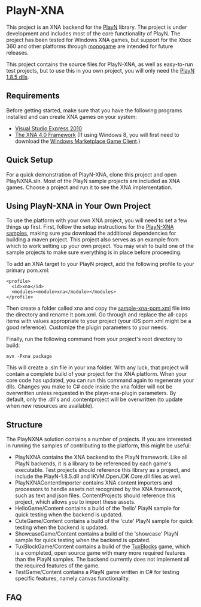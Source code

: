 PlayN-XNA
=========

This project is an XNA backend for the [PlayN](https://github.com/threerings/playn) library. The project is under development and includes most of the core functionality of PlayN. The project has been tested for Windows XNA games, but support for the Xbox 360 and other platforms through [monogame](http://www.monogame.net/) are intended for future releases.

This project contains the source files for PlayN-XNA, as well as easy-to-run test projects, but to use this in you own project, you will only need the [PlayN 1.8.5 dlls](https://github.com/thomaswp/playn-xna/raw/master/compiled/PlayN-1.8.5-dlls.zip).

Requirements
------------
Before getting started, make sure that you have the following programs installed and can create XNA games on your system:
* [Visual Studio Express 2010](http://www.visualstudio.com/en-us/downloads#d-2010-express)
* [The XNA 4.0 Framework](http://www.microsoft.com/en-us/download/details.aspx?id=23714) (If using Windows 8, you will first need to download the [Windows Marketplace Game Client](http://www.xbox.com/en-US/LIVE/PC/DownloadClient).)

Quick Setup
-----------

For a quick demonstration of PlayN-XNA, clone this project and open PlayNXNA.sln. Most of the PlayN sample projects are included as XNA games. Choose a project and run it to see the XNA implementation.

Using PlayN-XNA in Your Own Project
-----------------------------------

To use the platform with your own XNA project, you will need to set a few things up first. First, follow the setup instructions for the [PlayN-XNA samples](https://github.com/thomaswp/playn-xna-samples#setup), making sure you download the additional dependencies for building a maven project. This project also serves as an example from which to work setting up your own project. You may wish to build one of the sample projects to make sure everything is in place before proceeding.

To add an XNA target to your PlayN project, add the following profile to your primary pom.xml:

    <profile>
      <id>xna</id>
      <modules><module>xna</module></modules>
    </profile>
    
Then create a folder called xna and copy the [sample-xna-pom.xml](/sample-xna-pom.xml) file into the directory and rename it pom.xml. Go through and replace the all-caps items with values appropriate to your project (your iOS pom.xml might be a good reference). Customize the plugin parameters to your needs.

Finally, run the following command from your project's root directory to build:

    mvn -Pxna package
    
This will create a .sln file in your xna folder. With any luck, that project will contain a complete build of your project for the XNA platform. When your core code has updated, you can run this command again to regenerate your dlls. Changes you make to C# code inside the xna folder will not be overwritten unless requested in the playn-xna-plugin parameters. By default, only the .dll's and .contentproject will be overwritten (to update when new resources are available).

Structure
---------

The PlayNXNA solution contains a number of projects. If you are interested in running the samples of contributing to the platform, this might be useful:
* PlayNXNA contains the XNA backend to the PlayN framework. Like all PlayN backends, it is a library to be referenced by each game's executable. Test projects should reference this library as a project, and include the PlayN-1.8.5.dll and IKVM.OpenJDK.Core.dll files as well.
* PlayNXNAContentImporter contains XNA content importers and processors to handle assets not recognized by the XNA framework, such as text and json files. ContentProjects should reference this project, which allows you to import these assets.
* HelloGame/Content contains a build of the 'hello' PlayN sample for quick testing when the backend is updated.
* CuteGame/Content contains a build of the 'cute' PlayN sample for quick testing when the backend is updated.
* ShowcaseGame/Content contains a build of the 'showcase' PlayN sample for quick testing when the backend is updated.
* TuxBlockGame/Content contains a build of the [TuxBlocks](https://github.com/thomaswp/tuxblocks) game, which is a completed, open source game with many more required features than the PlayN samples. The backend currently does not implement all the required features of the game.
* TestGame/Content contains a PlayN game written in C# for testing specific features, namely canvas functionality.

FAQ
---
